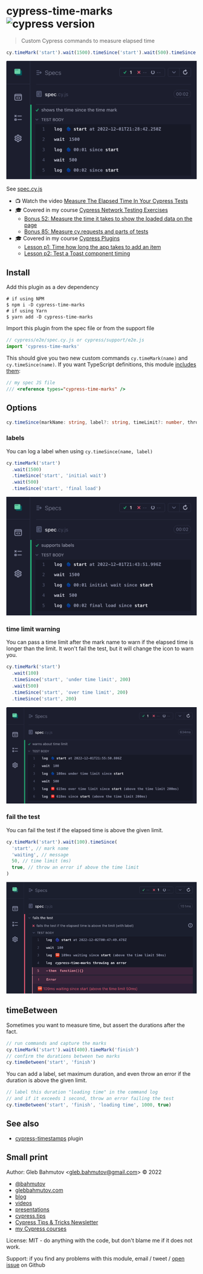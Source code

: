 # cypress-time-marks ![cypress version](https://img.shields.io/badge/cypress-13.5.1-brightgreen)

> Custom Cypress commands to measure elapsed time

```js
cy.timeMark('start').wait(1500).timeSince('start').wait(500).timeSince('start')
```

![Time marks](./images/marks.png)

See [spec.cy.js](./cypress/e2e/spec.cy.js)

- 📺 Watch the video [Measure The Elapsed Time In Your Cypress Tests](https://youtu.be/3ASVKBgYAYc)
- 🎓 Covered in my course [Cypress Network Testing Exercises](https://cypress.tips/courses/network-testing)
  - [Bonus 52: Measure the time it takes to show the loaded data on the page](https://cypress.tips/courses/network-testing/lessons/bonus52)
  - [Bonus 85: Measure cy.requests and parts of tests](https://cypress.tips/courses/network-testing/lessons/bonus85)
- 🎓 Covered in my course [Cypress Plugins](https://cypress.tips/courses/cypress-plugins)
  - [Lesson p1: Time how long the app takes to add an item](https://cypress.tips/courses/cypress-plugins/lessons/p1)
  - [Lesson p2: Test a Toast component timing](https://cypress.tips/courses/cypress-plugins/lessons/p2)

## Install

Add this plugin as a dev dependency

```
# if using NPM
$ npm i -D cypress-time-marks
# if using Yarn
$ yarn add -D cypress-time-marks
```

Import this plugin from the spec file or from the support file

```js
// cypress/e2e/spec.cy.js or cypress/support/e2e.js
import 'cypress-time-marks'
```

This should give you two new custom commands `cy.timeMark(name)` and `cy.timeSince(name)`. If you want TypeScript definitions, this module [includes them](./src/index.d.ts):

```js
// my spec JS file
/// <reference types="cypress-time-marks" />
```

## Options

```ts
cy.timeSince(markName: string, label?: string, timeLimit?: number, throwError?: boolean)
```

### labels

You can log a label when using `cy.timeSince(name, label)`

```js
cy.timeMark('start')
  .wait(1500)
  .timeSince('start', 'initial wait')
  .wait(500)
  .timeSince('start', 'final load')
```

![Time marks with labels](./images/labels.png)

### time limit warning

You can pass a time limit after the mark name to warn if the elapsed time is longer than the limit. It won't fail the test, but it will change the icon to warn you.

```js
cy.timeMark('start')
  .wait(100)
  .timeSince('start', 'under time limit', 200)
  .wait(500)
  .timeSince('start', 'over time limit', 200)
  .timeSince('start', 200)
```

![Time limit warnings](./images/time-limit.png)

### fail the test

You can fail the test if the elapsed time is above the given limit.

```js
cy.timeMark('start').wait(100).timeSince(
  'start', // mark name
  'waiting', // message
  50, // time limit (ms)
  true, // throw an error if above the time limit
)
```

![Failing test because of the time limit](./images/throw.png)

## timeBetween

Sometimes you want to measure time, but assert the durations after the fact.

```js
// run commands and capture the marks
cy.timeMark('start').wait(400).timeMark('finish')
// confirm the durations between two marks
cy.timeBetween('start', 'finish')
```

You can add a label, set maximum duration, and even throw an error if the duration is above the given limit.

```js
// label this duration "loading time" in the command log
// and if it exceeds 1 second, throw an error failing the test
cy.timeBetween('start', 'finish', 'loading time', 1000, true)
```

## See also

- [cypress-timestamps](https://github.com/bahmutov/cypress-timestamps) plugin

## Small print

Author: Gleb Bahmutov &lt;gleb.bahmutov@gmail.com&gt; &copy; 2022

- [@bahmutov](https://twitter.com/bahmutov)
- [glebbahmutov.com](https://glebbahmutov.com)
- [blog](https://glebbahmutov.com/blog)
- [videos](https://www.youtube.com/glebbahmutov)
- [presentations](https://slides.com/bahmutov)
- [cypress.tips](https://cypress.tips)
- [Cypress Tips & Tricks Newsletter](https://cypresstips.substack.com/)
- [my Cypress courses](https://cypress.tips/courses)

License: MIT - do anything with the code, but don't blame me if it does not work.

Support: if you find any problems with this module, email / tweet /
[open issue](https://github.com/bahmutov/cypress-time-marks/issues) on Github
